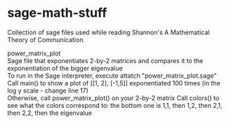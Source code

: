 sage-math-stuff
=============================

Collection of sage files used while reading Shannon's A Mathematical Theory of Communication.

power_matrix_plot  
Sage file that exponentiates 2-by-2 matrices and compares it to the exponentiation of the bigger eigenvalue  
To run in the Sage interpreter, execute attatch "power_matrix_plot.sage"  
Call main() to show a plot of [[1, 2], [-1,5]] exponentiated 100 times (in the log y scale - change line 17)  
Otherwise, call power_matrix_plot() on your 2-by-2 matrix 
Call colors() to see what the colors correspond to: the bottom one is 1,1, then 1,2, then 2,1, then 2,2, then the eigenvalue  
